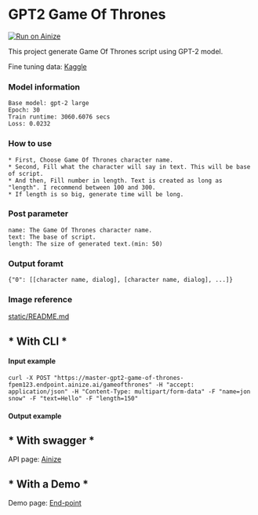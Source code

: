 # GPT2 Game Of Thrones

[![Run on Ainize](https://ainize.ai/images/run_on_ainize_button.svg)](https://ainize.web.app/redirect?git_repo=https://github.com/fpem123/GPT2-GameOfThrones)

This project generate Game Of Thrones script using GPT-2 model.

Fine tuning data: [Kaggle](https://www.kaggle.com/albenft/game-of-thrones-script-all-seasons)

### Model information

    Base model: gpt-2 large
    Epoch: 30
    Train runtime: 3060.6076 secs
    Loss: 0.0232

### How to use

    * First, Choose Game Of Thrones character name.
    * Second, Fill what the character will say in text. This will be base of script.
    * And then, Fill number in length. Text is created as long as "length". I recommend between 100 and 300.
    * If length is so big, generate time will be long.

### Post parameter

    name: The Game Of Thrones character name.
    text: The base of script.
    length: The size of generated text.(min: 50)

### Output foramt

    {"0": [[character name, dialog], [character name, dialog], ...]}


### Image reference

[static/README.md]()

## * With CLI *

#### Input example

    curl -X POST "https://master-gpt2-game-of-thrones-fpem123.endpoint.ainize.ai/gameofthrones" -H "accept: application/json" -H "Content-Type: multipart/form-data" -F "name=jon snow" -F "text=Hello" -F "length=150"

#### Output example




## * With swagger *

API page: [Ainize](https://ainize.ai/fpem123/GPT2-GameOfThrones?branch=master)

## * With a Demo *

Demo page: [End-point](https://master-gpt2-game-of-thrones-fpem123.endpoint.ainize.ai/)